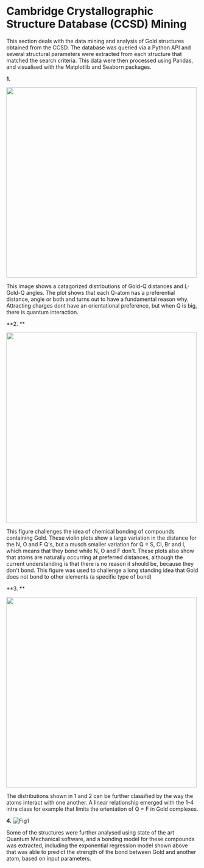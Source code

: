 # Cambridge Crystallographic Structure Database (CCSD) Mining 

This section deals with the data mining and analysis of Gold structures obtained from the CCSD. The database was queried via a Python API and several structural parameters were extracted from each structure that matched the search criteria. This data were then processed using Pandas, and visualised with the Matplotlib and Seaborn packages.

**1.**

<img src="https://user-images.githubusercontent.com/107844512/217597625-580300b1-7df2-4d38-b9f2-58287e4a25c9.jpg" width="500" height="500">

This image shows a catagorized distributions of Gold-Q distances and L-Gold-Q angles. The plot shows that each Q-atom has a preferential distance, angle or both and turns out to have a fundamental reason why. Attracting charges dont have an orientational preference, but when Q is big, there is quantum interaction. 

**2. **

<img src="https://user-images.githubusercontent.com/107844512/217600729-bf0ece9c-30d5-46d5-abb6-99062b87097d.png" width="500" height="500">

This figure challenges the idea of chemical bonding of compounds containing Gold. These violin plots show a large variation in the distance for the N, O and F Q's, but a musch smaller variation for Q = S, Cl, Br and I, which means that they bond while N, O and F don't.  These plots also show that atoms are naturally occurring at preferred distances, although the current understanding is that there is no reason it should be, because they don't bond. This figure was used to challenge a long standing idea that Gold does not bond to other elements (a specific type of bond)

**3. **

<img src="https://user-images.githubusercontent.com/107844512/217618277-b03542be-8c96-40c0-a15e-1c021cd6d266.png" width="500" height="500">

The distributions shown in 1 and 2 can be further classified by the way the atoms interact with one another. A linear relationship emerged with the 1-4 intra class for example that limits the orientation of Q = F in Gold complexes. 

**4.**
![Fig1](https://user-images.githubusercontent.com/107844512/217620428-9fc4a1bf-c41b-47e3-9518-a680644e5df1.png)

Some of the structures were further analysed using state of the art Quantum Mechanical software, and a bonding model for these compounds was extracted, including the exponential regression model shown above that was able to predict the strength of the bond between Gold and another atom, based on input parameters. 
